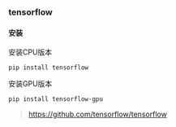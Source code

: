 ### tensorflow

#### 安装

安装CPU版本
```
pip install tensorflow
```

安装GPU版本
```
pip install tensorflow-gpu
```

> https://github.com/tensorflow/tensorflow
